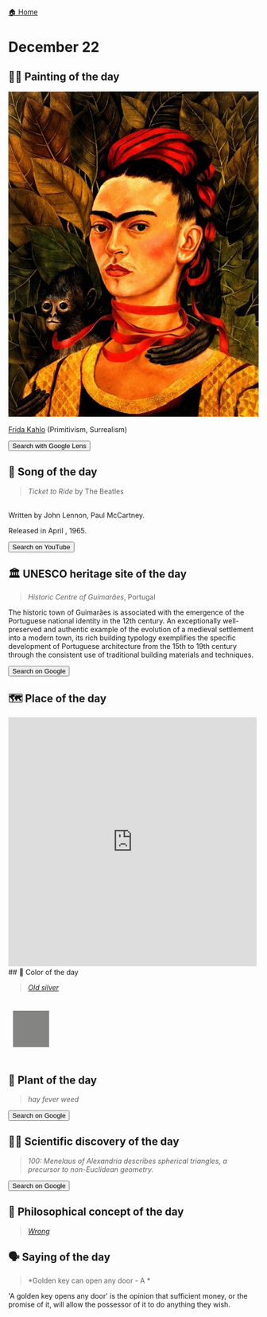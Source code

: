 
[🏠 Home](../../index.md)

# December 22

## 🧑‍🎨 Painting of the day

<img width="600" src="../img/Frida_Kahlo_3.jpg">

[Frida Kahlo](http://en.wikipedia.org/wiki/Frida_Kahlo) (Primitivism, Surrealism)

<button class="btn btn-success"
onclick=" window.open('https://lens.google.com/uploadbyurl?url=https://iretes.github.io/one-a-day/data/img/Frida_Kahlo_3.jpg','_blank')">
Search with Google Lens
</button>

## 🎼 Song of the day

> *Ticket to Ride*
by The Beatles

<br />Written by John Lennon, Paul McCartney.

Released in April , 1965.

<button class="btn btn-success"
onclick=" window.open('http://www.youtube.com/search?q=Ticket to Ride by The Beatles','_blank')">
Search on YouTube
</button>

## 🏛️ UNESCO heritage site of the day

> *Historic Centre of Guimarães*, Portugal

<p>The historic town of Guimarães is associated with the emergence of the Portuguese national identity in the 12th century. An exceptionally well-preserved and authentic example of the evolution of a medieval settlement into a modern town, its rich building typology exemplifies the specific development of Portuguese architecture from the 15th to 19th century through the consistent use of traditional building materials and techniques.</p>

<button class="btn btn-success"
onclick=" window.open('http://www.google.com/search?q=Historic Centre of Guimarães','_blank')">
Search on Google
</button>

## 🗺️ Place of the day

<iframe
src="https://www.mapcrunch.com"
name="mapcrunch"
width="500"
height="500"
allowTransparency="true"
scrolling="no"
frameborder="0"
>
</iframe>
## 🎨 Color of the day

> *[Old silver](https://en.wikipedia.org/wiki/Silver_(color)#Old_silver)*

<div style="color:#848482; font-size: 100px;">&#9632;</div>

## 🌿 Plant of the day

> *hay fever weed*

<button class="btn btn-success"
onclick=" window.open('http://www.google.com/search?q=hay fever weed','_blank')">
Search on Google
</button>

## 🧑‍🔬 Scientific discovery of the day

> *100: Menelaus of Alexandria describes spherical triangles, a precursor to non-Euclidean geometry.*

<button class="btn btn-success"
onclick=" window.open('http://www.google.com/search?q=100: Menelaus of Alexandria describes spherical triangles, a precursor to non-Euclidean geometry.','_blank')"> 
Search on Google
</button>

## 💭 Philosophical concept of the day

> *[Wrong](https://en.wikipedia.org/wiki/Wrong)*

## 🗣️ Saying of the day

> *Golden key can open any door - A *

'A golden key opens any door' is the opinion that sufficient money, or the promise of it, will allow the possessor of it to do anything they wish.
